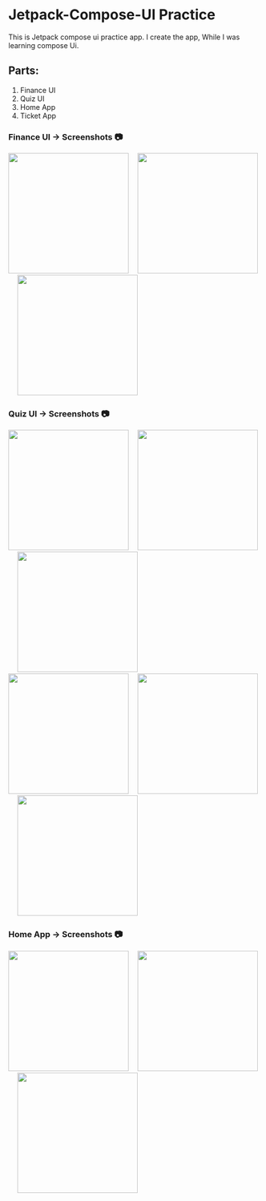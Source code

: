 # Jetpack-Compose-UI Practice
This is Jetpack compose ui practice app. I create the app, While I was learning compose Ui. 

## Parts:
1. Finance UI
2. Quiz UI
3. Home App
4. Ticket App

   
### Finance UI -> Screenshots 📷
<img src="/screenshots/Finance_1.png" width="240">&emsp;
<img src="/screenshots/Finance_2.png" width="240">&emsp;
<img src="/screenshots/Finance_3.png" width="240">


### Quiz UI -> Screenshots 📷
<img src="/screenshots/QuizUI_1.png" width="240">&emsp;
<img src="/screenshots/QuizUI_2.png" width="240">&emsp;
<img src="/screenshots/QuizUI_3.png" width="240">&emsp;
<img src="/screenshots/QuizUI_4.png" width="240">&emsp;
<img src="/screenshots/QuizUI_5.png" width="240">&emsp;
<img src="/screenshots/QuizUI_6.png" width="240">


### Home App -> Screenshots 📷
<img src="/screenshots/HomeApp_1.png" width="240">&emsp;
<img src="/screenshots/HomeApp_2.png" width="240">&emsp;
<img src="/screenshots/HomeApp_3.png" width="240">






